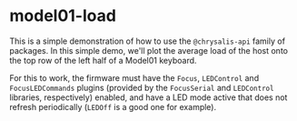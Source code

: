 model01-load
============

This is a simple demonstration of how to use the `@chrysalis-api` family of
packages. In this simple demo, we'll plot the average load of the host onto the
top row of the left half of a Model01 keyboard.

For this to work, the firmware must have the `Focus`, `LEDControl` and
`FocusLEDCommands` plugins (provided by the `FocusSerial` and `LEDControl`
libraries, respectively) enabled, and have a LED mode active that does not
refresh periodically (`LEDOff` is a good one for example).
